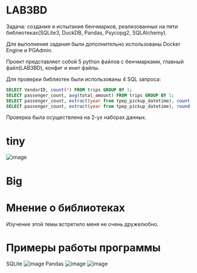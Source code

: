 # LAB3BD

Задача: создание и испытание бенчмарков, реализованных на пяти библиотеках(SQLite3, DuckDB, Pandas, Psycopg2, SQLAlchemy).

Для выполнения задания были дополнительно использованы Docker Engine и PGAdmin.

Проект представляет собой 5 python файлов с бенчмарками, главный файл(LAB3BD), конфиг и инит файлы.

Для проверки библиотек были использованы 4 SQL запроса:
```sql
SELECT VendorID, count(*) FROM trips GROUP BY 1;
SELECT passenger_count, avg(total_amount) FROM trips GROUP BY 1;
SELECT passenger_count, extract(year from tpep_pickup_datetime), count(*) FROM trips GROUP BY 1, 2;
SELECT passenger_count, extract(year from tpep_pickup_datetime), round(trip_distance), count(*) FROM trips GROUP BY 1, 2, 3 ORDER BY 2, 4 desc;
```

Проверка была осуществлена на 2-ух наборах данных.
# tiny
![image](https://github.com/AlexVenem/Lab3FinR/assets/130144087/ac213f57-c5aa-43bc-ae4f-f9db54a5f721)

# Big


# Мнение о библиотеках
Изучение этой темы встретило меня не очень дружелюбно. 








# Примеры работы программы
SQLite
![image](https://github.com/AlexVenem/Lab3FinR/assets/130144087/6ce04fa6-4d8a-48ad-bfd7-62d2bf5b4636)
Pandas
![image](https://github.com/AlexVenem/Lab3FinR/assets/130144087/d2a8ce0f-66c8-4ef2-9379-27cd8b5e7d01)
![image](https://github.com/AlexVenem/Lab3FinR/assets/130144087/d96c5179-55d1-41fc-a52a-d49fae419a3c)
